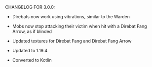 CHANGELOG FOR 3.0.0:

- Direbats now work using vibrations, similar to the Warden
- Mobs now stop attacking their victim when hit with a Direbat Fang Arrow, as if blinded

- Updated textures for Direbat Fang and Direbat Fang Arrow
- Updated to 1.19.4
- Converted to Kotlin
